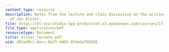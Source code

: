 ```yaml
---
content_type: resource
description: Notes from the lecture and class discussion on the writings and ideas
  of Jon Elster.
file: https://ol-ocw-studio-app-production.s3.amazonaws.com/courses/17-960-foundations-of-political-science-fall-2004/d92ad9c18ecc0a754d658f4ada76b585_elster_lecnote.pdf
file_type: application/pdf
resourcetype: Document
title: elster_lecnote.pdf
uid: d92ad9c1-8ecc-0a75-4d65-8f4ada76b585
---
```

